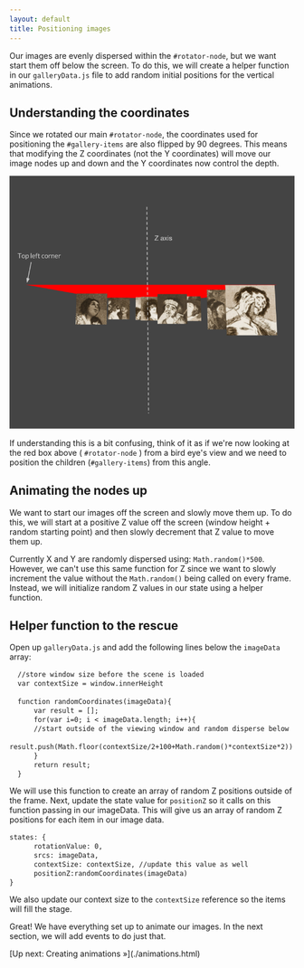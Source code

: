 ```yaml
---
layout: default
title: Positioning images
---
```


Our images are evenly dispersed within the `#rotator-node`, but we want start them off below the screen. To do this, we will create a helper function in our `galleryData.js` file to add random initial positions for the vertical animations.

## Understanding the coordinates

Since we rotated our main `#rotator-node`, the coordinates used for positioning the `#gallery-items` are also flipped by 90 degrees. This means that modifying the Z coordinates (not the Y coordinates) will move our image nodes up and down and the Y coordinates now control the depth. 

![zposition](zaxis.png)

If understanding this is a bit confusing, think of it as if we're now looking at the red box above ( `#rotator-node` ) from a bird eye's view and we need to position the children (`#gallery-items`) from this angle. 

## Animating the nodes up

We want to start our images off the screen and slowly move them up.  To do this, we will start at a positive Z value off the screen (window height + random starting point) and then slowly decrement that Z value to move them up. 

Currently X and Y are randomly dispersed using: `Math.random()*500`. However, we can't use this same function for Z since we want to slowly increment the value without the `Math.random()` being called on every frame. Instead, we will initialize random Z values in our state using a helper function. 


## Helper function to the rescue

Open up `galleryData.js` and add the following lines below the `imageData` array:
      
      //store window size before the scene is loaded
      var contextSize = window.innerHeight

	  function randomCoordinates(imageData){
	      var result = [];
	      for(var i=0; i < imageData.length; i++){
	      //start outside of the viewing window and random disperse below
	        result.push(Math.floor(contextSize/2+100+Math.random()*contextSize*2))
	      }
	      return result;
	  }

We will use this function to create an array of random Z positions outside of the frame. Next, update the state value for `positionZ` so it calls on this function passing in our imageData. This will give us an array of random Z positions for each item in our image data.

	states: {
	      rotationValue: 0,
	      srcs: imageData,
	      contextSize: contextSize, //update this value as well
	      positionZ:randomCoordinates(imageData)
    }
    
We also update our context size to the `contextSize` reference so the items will fill the stage.

Great! We have everything set up to animate our images. In the next section, we will add events to do just that. 

<span class="cta">
[Up next: Creating animations &raquo;](./animations.html)
</span>
